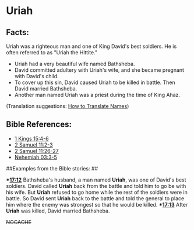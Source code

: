 # Uriah #

## Facts: ##

Uriah was a righteous man and one of King David's best soldiers. He is often referred to as "Uriah the Hittite."

* Uriah had a very beautiful wife named Bathsheba.
* David committed adultery with Uriah's wife, and she became pregnant with David's child.
* To cover up this sin, David caused Uriah to be killed in battle. Then David married Bathsheba.
* Another man named Uriah was a priest during the time of King Ahaz.

(Translation suggestions: [How to Translate Names](en/ta-vol1/translate/man/translate-names))



## Bible References: ##

* [1 Kings 15:4-6](en/tn/1ki/help/15/04)
* [2 Samuel 11:2-3](en/tn/2sa/help/11/02)
* [2 Samuel 11:26-27](en/tn/2sa/help/11/26)
* [Nehemiah 03:3-5](en/tn/neh/help/03/03)

##Examples from the Bible stories: ##

  __*[17:12](en/tn/obs/help/17/12)__ Bathsheba's husband, a man named __Uriah__, was one of David's best soldiers. David called __Uriah__ back from the battle and told him to go be with his wife. But __Uriah__ refused to go home while the rest of the soldiers were in battle. So David sent __Uriah__ back to the battle and told the general to place him where the enemy was strongest so that he would be killed.
  __*[17:13](en/tn/obs/help/17/13)__ After __Uriah__ was killed, David married Bathsheba.



~~NOCACHE~~